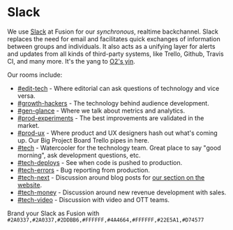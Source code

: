 # Slack

We use [Slack](https://slack.com/) at Fusion for our _synchronous_, realtime backchannel. Slack replaces the need for email and facilitates quick exchanges of information between groups and individuals. It also acts as a unifying layer for alerts and updates from all kinds of third-party systems, like Trello, Github, Travis CI, and many more. It's the yang to [O2's yin](o2.md).

Our rooms include:

* [#edit-tech](https://fusionnetwork.slack.com/messages/edit-tech/) - Where editorial can ask questions of technology and vice versa.
* [#growth-hackers](https://fusionnetwork.slack.com/messages/growth-hackers/) - The technology behind audience development.
* [#gen-glance](https://fusionnetwork.slack.com/messages/gen-glance/) - Where we talk about metrics and analytics.
* [#prod-experiments](https://fusionnetwork.slack.com/messages/prod-experiments/) - The best improvements are validated in the market.
* [#prod-ux](https://fusionnetwork.slack.com/messages/prod-ux/) - Where product and UX designers hash out what's coming up. Our Big Project Board Trello pipes in here.
* [#tech](https://fusionnetwork.slack.com/messages/tech/) - Watercooler for the technology team. Great place to say "good morning", ask development questions, etc.
* [#tech-deploys](https://fusionnetwork.slack.com/messages/tech-deploys/) - See when code is pushed to production.
* [#tech-errors](https://fusionnetwork.slack.com/messages/tech-errors/) - Bug reporting from production.
* [#tech-next](https://fusionnetwork.slack.com/messages/tech-next/) - Discussion around blog posts for [our section on the website](http://fusion.net/section/tech-product/).
* [#tech-money](https://fusionnetwork.slack.com/messages/tech-money/) - Discussion around new revenue development with sales.
* [#tech-video](https://fusionnetwork.slack.com/messages/tech-video/) - Discussion with video and OTT teams.

Brand your Slack as Fusion with `#2A0337,#2A0337,#2DDBB6,#FFFFFF,#4A4664,#FFFFFF,#22E5A1,#D74577`
